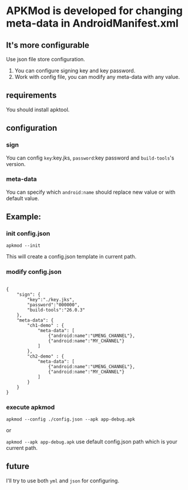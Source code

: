# APKMod is developed for changing meta-data in AndroidManifest.xml

## It's more configurable

Use json file store configuration.

1. You can configure signing key and key password.
2. Work with config file, you can modify any meta-data with any value.

## requirements

You should install apktool.

## configuration

### sign

You can config `key`:key.jks, `password`:key password and `build-tools`'s version.

### meta-data

You can specify which `android:name` should replace new value or with default value.

## Example:

### init config.json

`apkmod --init`

This will create a config.json template in current path.


### modify config.json

```

{
    "sign": {
        "key":"./key.jks",
        "password":"000000",
        "build-tools":"26.0.3"
    },
    "meta-data": {
        "ch1-demo" : {
            "meta-data": [
                {"android:name":"UMENG_CHANNEL"},
                {"android:name":"MY_CHANNEL"}
            ]
        },
        "ch2-demo" : {
            "meta-data": [
                {"android:name":"UMENG_CHANNEL"},
                {"android:name":"MY_CHANNEL"}
            ]
        }
    }
}

```

### execute apkmod

`apkmod --config ./config.json --apk app-debug.apk`

or

`apkmod --apk app-debug.apk` use default config.json path which is your current path.


## future

I'll try to use both `yml` and `json` for configuring.